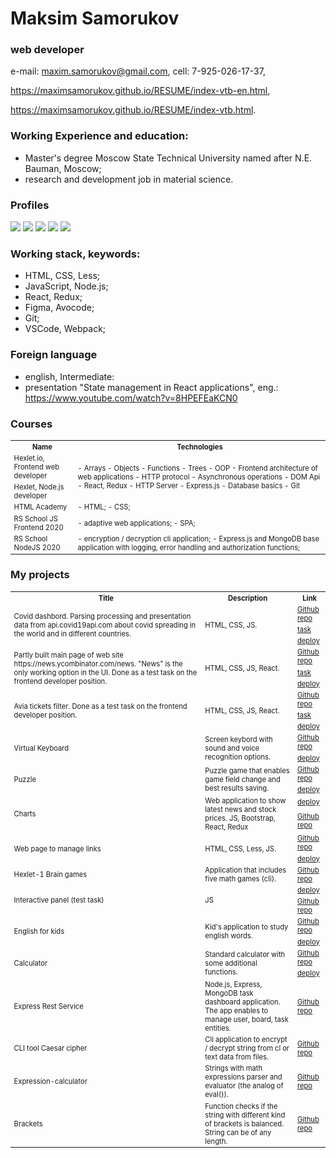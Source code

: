 # Maksim Samorukov
### web developer
e-mail: maxim.samorukov@gmail.com,
cell: 7-925-026-17-37,

https://maximsamorukov.github.io/RESUME/index-vtb-en.html,

https://maximsamorukov.github.io/RESUME/index-vtb.html.

### Working Experience and education:
- Master's degree Moscow State Technical University named after N.E. Bauman, Moscow;
- research and development job in material science.

### Profiles

[![](https://img.shields.io/static/v1?label=Github&message=Profile&logo=github&color=success&style=flat-square)](https://github.com/MaximSamorukov) [![](https://img.shields.io/static/v1?label=Hexlet&message=Profile&color=informational&style=flat-square)](https://ru.hexlet.io/u/maksim_ralph) [![](https://img.shields.io/static/v1?label=Codewars&message=Profile&logo=codewars&color=orange&style=flat-square)](https://www.codewars.com/users/Maxim%20Samorukov) [![](https://img.shields.io/static/v1?label=LinkedIn&message=Profile&logo=linkedin&color=blueviolet&style=flat-square)](https://www.linkedin.com/in/maxim-samorukov-a2b10691/) [![](https://img.shields.io/static/v1?label=Resume&message=english&color=informational&style=flat-square)](https://resume.io/r/sp3tFgS9X)

### Working stack, keywords:
- HTML, CSS, Less;
- JavaScript, Node.js;
- React, Redux;
- Figma, Avocode;
- Git;
- VSCode, Webpack;

### Foreign language
- english, Intermediate:
- presentation "State management in React applications", eng.: https://www.youtube.com/watch?v=8HPEFEaKCN0

### Courses

  <table style="font-size: 80%" width="100%">
    <tr>
      <th>Name</th>
      <th>Technologies</th>
    </tr>
    <tr>
      <td>Hexlet.io, Frontend web developer</td>
      <td rowspan="2">
        - Arrays
        - Objects
        - Functions
        - Trees
        - OOP
        - Frontend architecture of web applications
        - HTTP protocol
        - Asynchronous operations
        - DOM Api
        - React, Redux
        - HTTP Server
        - Express.js
        - Database basics
        - Git
      </td>
    </tr>
    <tr>
      <td>Hexlet, Node.js developer</td>
    </tr>
    <tr>
      <td>HTML Academy</td>
      <td>
        - HTML;
        - CSS;
      </td>
    </tr>
    <tr>
      <td>RS School JS Frontend 2020</td>
      <td>
        - adaptive web applications;
        - SPA;
      </td>
    </tr>
    <tr>
      <td>RS School NodeJS 2020</td>
      <td>
        - encryption / decryption cli application;
        - Express.js and MongoDB base application with logging, error handling and authorization functions;
      </td>
    </tr>
  </table>

### My projects
  <table style="font-size: 80%" width="100%">
    <tr>
        <th>Title</th>
        <th>Description</th>
        <th>Link</th>
    </tr>
    <tr>
        <td rowspan="3">Covid dashbord. Parsing processing and presentation data from api.covid19api.com about covid spreading in the world and in different countries.</td>
        <td rowspan="3">HTML, CSS, JS.</td>
        <td><a href="https://github.com/MaximSamorukov/covid">Github repo</a></td>
    </tr>
    <td><a href="https://github.com/rolling-scopes-school/tasks/blob/master/tasks/covid-dashboard.md">task</a>
    </td>
    </tr>
    <tr>
        <td><a href="https://pedantic-bhabha-137b93.netlify.app/">deploy </a></td>
    </tr>
    <tr>
        <td rowspan="3">Partly built main page of web site https://news.ycombinator.com/news. "News" is the only working option in the UI. Done as a test task on the frontend developer position.</td>
        <td rowspan="3">HTML, CSS, JS, React.</td>
        <td><a href="https://github.com/MaximSamorukov/avito-test">Github repo</a></td>
    </tr>
    <td><a href="https://github.com/avito-tech/sx-frontend-trainee-assignment">task</a>
    </td>
    </tr>
    <tr>
        <td><a href="https://determined-noether-6d7cb3.netlify.app/">deploy </a></td>
    </tr>
    <tr>
        <td rowspan="3">Avia tickets filter. Done as a test task on the frontend developer position.</td>
        <td rowspan="3">HTML, CSS, JS, React.</td>
        <td><a href="https://github.com/MaximSamorukov/avia-sales-front-end">Github repo</a></td>
    </tr>
    <td><a href="https://github.com/KosyanMedia/test-tasks/tree/master/aviasales_frontend">task</a>
    </td>
    </tr>
    <tr>
        <td><a href="https://fervent-fermi-869fdb.netlify.app/">deploy </a></td>
    </tr>
    <tr>
        <td rowspan="2">Virtual Keyboard</td>
        <td rowspan="2">Screen keybord with sound and voice recognition options.</td>
        <td><a href="https://github.com/MaximSamorukov/data-test/tree/virtual">Github
                repo</a></td>
    </tr>
    <tr>
        <td><a href="https://MaximSamorukov.github.io/data-test/virtual-keyboard">deploy </a>
        </td>
    </tr>
    <tr>
        <td rowspan="2">Puzzle</td>
        <td rowspan="2">Puzzle game that enables game field change and best results saving.</td>
        <td><a href="https://github.com/MaximSamorukov/data-test/tree/gem-puzzle">Github repo</a></td>
    </tr>
    <tr>
        <td><a href="https://MaximSamorukov.github.io/data-test/gem-puzzle/gem-puzzle/dist/">deploy </a></td>
    </tr>
    <tr>
        <td rowspan="2">Charts</td>
        <td rowspan="2">Web application to show latest news and stock prices. JS, Bootstrap, React, Redux</td>
        <td><a href="https://goofy-curie-94191e.netlify.app/">deploy </a></td>
    </tr>
    <tr>
        <td><a href="https://github.com/MaximSamorukov/charts/tree/charts-dev">Github repo</a></td>
    </tr>
    <tr>
        <td rowspan="2">Web page to manage links</td>
        <td rowspan="2">HTML, CSS, Less, JS.</td>
        <td><a href="https://github.com/MaximSamorukov/upwork_1">Github repo</a></td>
    <tr>
        <td><a href="https://maximsamorukov.github.io/upwork_1/index.html">deploy </a></td>
    </tr>
    <tr>
        <td>Hexlet-1 Brain games</td>
        <td>Application that includes five math games (cli).</td>
        <td><a href="https://github.com/MaximSamorukov/frontend-project-lvl1">Github repo</a></td>
    </tr>
    <tr>
        <td rowspan="2">Interactive panel (test task)</td>
        <td rowspan="2">JS</td>
        <td><a href="https://maximsamorukov.github.io/globex-it/index.html">deploy </a></td>
    </tr>
    <tr>
        <td><a href="https://github.com/MaximSamorukov/globex-it">Github repo</a></td>
    </tr>
        <tr>
        <td rowspan="2">English for kids</td>
        <td rowspan="2">Kid's application to study english words.</td>
        <td><a href="https://github.com/MaximSamorukov/data-test/tree/english-for-kids">Github repo</a>
        </td>
    </tr>
    <tr>
        <td><a href="https://rolling-scopes-school.github.io/maximsamorukov-JS2020Q3/english-for-kids/dist/">deploy
                </a></td>
    </tr>
    <tr>
        <td rowspan="2">Calculator</td>
        <td rowspan="2">Standard calculator with some additional functions.</td>
        <td><a href="https://github.com/MaximSamorukov/data-test/tree/calculator">Github repo</a></td>
    </tr>
    <tr>
        <td><a href="https://maximsamorukov.github.io/data/calculator/">deploy </a></td>
    </tr>
    <tr>
        <td>Express Rest Service</td>
        <td>Node.js, Express, MongoDB task dashboard application. The app enables to manage user, board, task entities.</td>
        <td><a href="https://github.com/MaximSamorukov/nodejs-rss-course">Github repo</a></td>
    </tr>
    <tr>
        <td>CLI tool Caesar cipher</td>
        <td>Cli application to encrypt / decrypt string from cl or text data from files.</td>
        <td><a href="https://github.com/MaximSamorukov/caesar-cipher">Github repo</a></td>
    </tr>
    <tr>
        <td>Expression-calculator</td>
        <td>Strings with math expressions parser and evaluator (the analog of eval()).</td>
        <td><a href="https://github.com/MaximSamorukov/expression-calculator">Github repo</a></td>
    </tr>
    <tr>
        <td>Brackets</td>
        <td>Function checks if the string with different kind of brackets is balanced. String can be of any length.</td>
        <td><a href="https://github.com/MaximSamorukov/brackets">Github repo</a></td>
    </tr>
  </table>



